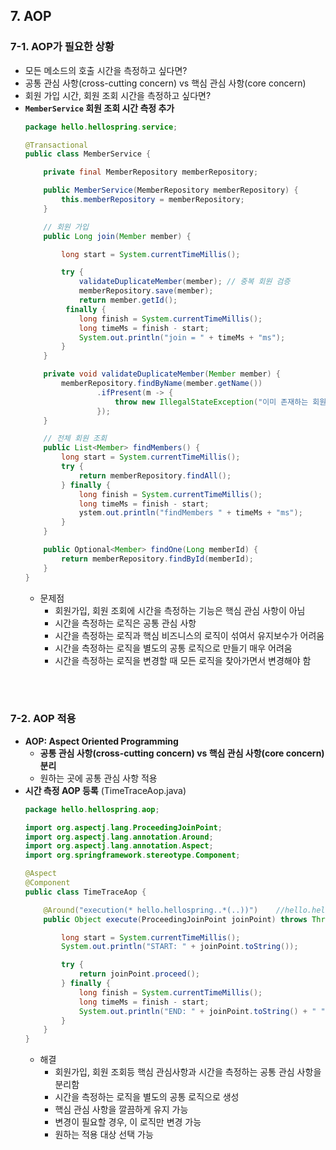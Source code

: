 ## 7. AOP

### 7-1. AOP가 필요한 상황
- 모든 메소드의 호출 시간을 측정하고 싶다면?
- 공통 관심 사항(cross-cutting concern) vs 핵심 관심 사항(core concern)
- 회원 가입 시간, 회원 조회 시간을 측정하고 싶다면?
- **`MemberService` 회원 조회 시간 측정 추가**
  ```java
  package hello.hellospring.service;

  @Transactional
  public class MemberService {

      private final MemberRepository memberRepository;

      public MemberService(MemberRepository memberRepository) {
          this.memberRepository = memberRepository;
      }

      // 회원 가입
      public Long join(Member member) {

          long start = System.currentTimeMillis();

          try {
              validateDuplicateMember(member); // 중복 회원 검증
              memberRepository.save(member);
              return member.getId();
           finally {
              long finish = System.currentTimeMillis();
              long timeMs = finish - start;
              System.out.println("join = " + timeMs + "ms");
          }
      }

      private void validateDuplicateMember(Member member) {
          memberRepository.findByName(member.getName())
                  .ifPresent(m -> {
                      throw new IllegalStateException("이미 존재하는 회원입니다.");
                  });
      }

      // 전체 회원 조회
      public List<Member> findMembers() {
          long start = System.currentTimeMillis();
          try {
              return memberRepository.findAll();
          } finally {
              long finish = System.currentTimeMillis();
              long timeMs = finish - start;
              ystem.out.println("findMembers " + timeMs + "ms");
          }
      }

      public Optional<Member> findOne(Long memberId) {
          return memberRepository.findById(memberId);
      }
  }
  ```
  - 문제점
    - 회원가입, 회원 조회에 시간을 측정하는 기능은 핵심 관심 사항이 아님
    - 시간을 측정하는 로직은 공통 관심 사항
    - 시간을 측정하는 로직과 핵심 비즈니스의 로직이 섞여서 유지보수가 어려움
    - 시간을 측정하는 로직을 별도의 공통 로직으로 만들기 매우 어려움
    - 시간을 측정하는 로직을 변경할 때 모든 로직을 찾아가면서 변경해야 함

<br>
<br>

### 7-2. AOP 적용
- **AOP: Aspect Oriented Programming**
  - **공통 관심 사항(cross-cutting concern) vs 핵심 관심 사항(core concern) 분리**
  - 원하는 곳에 공통 관심 사항 적용
- **시간 측정 AOP 등록** (TimeTraceAop.java)
  ```java
  package hello.hellospring.aop;

  import org.aspectj.lang.ProceedingJoinPoint;
  import org.aspectj.lang.annotation.Around;
  import org.aspectj.lang.annotation.Aspect;
  import org.springframework.stereotype.Component;

  @Aspect
  @Component
  public class TimeTraceAop {

      @Around("execution(* hello.hellospring..*(..))")    //hello.hellospring 패키지 하위에 모두 적용
      public Object execute(ProceedingJoinPoint joinPoint) throws Throwable {

          long start = System.currentTimeMillis();
          System.out.println("START: " + joinPoint.toString());

          try {
              return joinPoint.proceed();
          } finally {
              long finish = System.currentTimeMillis();
              long timeMs = finish - start;
              System.out.println("END: " + joinPoint.toString() + " " + timeMs + "ms");
          }
      }
  }
  ```
  - 해결
    - 회원가입, 회원 조회등 핵심 관심사항과 시간을 측정하는 공통 관심 사항을 분리함
    - 시간을 측정하는 로직을 별도의 공통 로직으로 생성
    - 핵심 관심 사항을 깔끔하게 유지 가능
    - 변경이 필요할 경우, 이 로직만 변경 가능
    - 원하는 적용 대상 선택 가능
